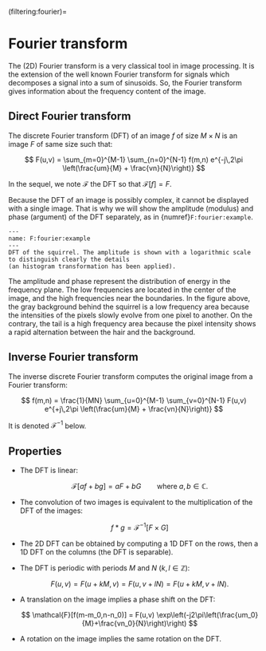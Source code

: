 (filtering:fourier)=
# Fourier transform

The (2D) Fourier transform is a very classical tool in image processing.
It is the extension of the well known Fourier transform for signals which decomposes a signal into a sum of sinusoids.
So, the Fourier transform gives information about the frequency content of the image.

<!-- expliquer ce qu'est le "frequency content" -->
<!-- Les Topos ne connaissent pas => il faut considérer que c'est une nouvelle notion. Donc, développer un peu plus en commençant plus doucement -->


## Direct Fourier transform

The discrete Fourier transform (DFT) of an image $f$ of size $M \times N$ is an image $F$ of same size such that:

$$
  F(u,v) = \sum_{m=0}^{M-1} \sum_{n=0}^{N-1} f(m,n) e^{-j\,2\pi \left(\frac{um}{M} + \frac{vn}{N}\right)}
$$

In the sequel, we note $\mathcal{F}$ the DFT so that $\mathcal{F}[f] = F$.

Because the DFT of an image is possibly complex, it cannot be displayed with a single image.
That is why we will show the amplitude (modulus) and phase (argument) of the DFT separately, as in {numref}`F:fourier:example`.

```{figure} fourier-example.svg
---
name: F:fourier:example
---
DFT of the squirrel. The amplitude is shown with a logarithmic scale to distinguish clearly the details
(an histogram transformation has been applied).
```

The amplitude and phase represent the distribution of energy in the frequency plane.
The low frequencies are located in the center of the image, and the high frequencies near the boundaries.
In the figure above, the gray background behind the squirrel is a low frequency area because the intensities of the pixels slowly evolve from one pixel to another.
On the contrary, the tail is a high frequency area because the pixel intensity shows a rapid alternation between the hair and the background.


## Inverse Fourier transform

The inverse discrete Fourier transform computes the original image from a Fourier transform:

$$
  f(m,n) = \frac{1}{MN} \sum_{u=0}^{M-1} \sum_{v=0}^{N-1} F(u,v) e^{+j\,2\pi \left(\frac{um}{M} + \frac{vn}{N}\right)}
$$

It is denoted $\mathcal{F}^{-1}$ below.


## Properties

* The DFT is linear:
  
  $$
    \mathcal{F}[af + bg] = aF + bG
    \qquad\text{where}\; a,b\in\mathbb{C}.
  $$
  
* The convolution of two images is equivalent to the multiplication of the DFT of the images:

  $$
    f * g = \mathcal{F}^{-1}[F \times G]
  $$

* The 2D DFT can be obtained by computing a 1D DFT on the rows, then a 1D DFT on the columns
  (the DFT is separable).

* The DFT is periodic with periods $M$ and $N$ ($k, l \in \mathbb{Z}$):
  
  $$
    F(u,v) = F(u+kM,v) = F(u,v+lN) = F(u+kM,v+lN).
  $$

* A translation on the image implies a phase shift on the DFT:
  
  $$
    \mathcal{F}[f(m-m_0,n-n_0)] = F(u,v) \exp\left(-j2\pi\left(\frac{um_0}{M}+\frac{vn_0}{N}\right)\right)
  $$

* A rotation on the image implies the same rotation on the DFT.

<!-- Illustrer toutes ces propriétés -->